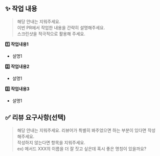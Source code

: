 ## ✨ 작업 내용

> 해당 안내는 지워주세요.  
> 이번 PR에서 작업한 내용을 간략히 설명해주세요.  
> 스크린샷을 적극적으로 활용해 주세요.

**1️⃣ 작업내용1**

- 설명1
  <br/>

**2️⃣ 작업내용2**

- 설명1
  <br/>

**3️⃣ 작업내용3**

- 설명1
  <br/>

## ✅ 리뷰 요구사항(선택)

> 해당 안내는 지워주세요.
> 리뷰어가 특별히 봐주었으면 하는 부분이 있다면 작성해주세요.  
> 작성하지 않는다면 항목을 지워주세요.  
> ex) 메서드 XXX의 이름을 더 잘 짓고 싶은데 혹시 좋은 명칭이 있을까요?
